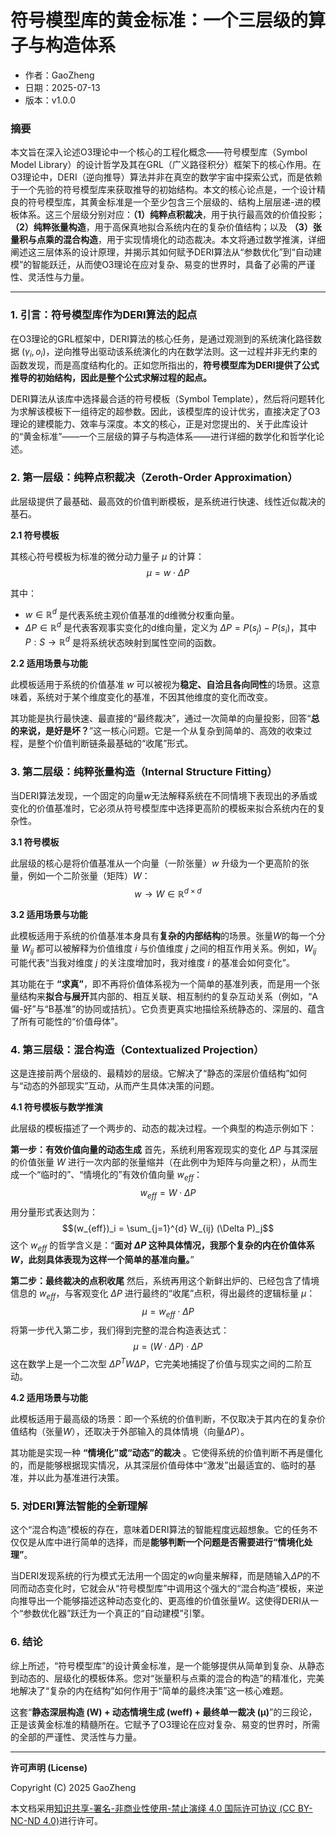 # **符号模型库的黄金标准：一个三层级的算子与构造体系**

- 作者：GaoZheng
- 日期：2025-07-13
- 版本：v1.0.0

### **摘要**

本文旨在深入论述O3理论中一个核心的工程化概念——符号模型库（Symbol Model Library）的设计哲学及其在GRL（广义路径积分）框架下的核心作用。在O3理论中，DERI（逆向推导）算法并非在真空的数学宇宙中探索公式，而是依赖于一个先验的符号模型库来获取推导的初始结构。本文的核心论点是，一个设计精良的符号模型库，其黄金标准是一个至少包含三个层级的、结构上层层递-进的模板体系。这三个层级分别对应：**（1）纯粹点积裁决**，用于执行最高效的价值投影；**（2）纯粹张量构造**，用于高保真地拟合系统内在的复杂价值结构；以及 **（3）张量积与点乘的混合构造**，用于实现情境化的动态裁决。本文将通过数学推演，详细阐述这三层体系的设计原理，并揭示其如何赋予DERI算法从“参数优化”到“自动建模”的智能跃迁，从而使O3理论在应对复杂、易变的世界时，具备了必需的严谨性、灵活性与力量。

---

### **1. 引言：符号模型库作为DERI算法的起点**

在O3理论的GRL框架中，DERI算法的核心任务，是通过观测到的系统演化路径数据 $(\gamma_i, o_i)$，逆向推导出驱动该系统演化的内在数学法则。这一过程并非无约束的函数发现，而是高度结构化的。正如您所指出的，**符号模型库为DERI提供了公式推导的初始结构，因此是整个公式求解过程的起点。**

DERI算法从该库中选择最合适的符号模板（Symbol Template），然后将问题转化为求解该模板下一组待定的超参数。因此，该模型库的设计优劣，直接决定了O3理论的建模能力、效率与深度。本文的核心，正是对您提出的、关于此库设计的“黄金标准”——一个三层级的算子与构造体系——进行详细的数学化和哲学化论述。

### **2. 第一层级：纯粹点积裁决（Zeroth-Order Approximation）**

此层级提供了最基础、最高效的价值判断模板，是系统进行快速、线性近似裁决的基石。

**2.1 符号模板**

其核心符号模板为标准的微分动力量子 $\mu$ 的计算：
$$\mu = w \cdot \Delta P$$

其中：
* $w \in \mathbb{R}^d$ 是代表系统主观价值基准的d维微分权重向量。
* $\Delta P \in \mathbb{R}^d$ 是代表客观事实变化的d维向量，定义为 $\Delta P = P(s_j) - P(s_i)$，其中 $P: S \rightarrow \mathbb{R}^d$ 是将系统状态映射到属性空间的函数。

**2.2 适用场景与功能**

此模板适用于系统的价值基准 $w$ 可以被视为**稳定、自洽且各向同性**的场景。这意味着，系统对于某个维度变化的基准，不因其他维度的变化而改变。

其功能是执行最快速、最直接的“最终裁决”，通过一次简单的向量投影，回答“**总的来说，是好是坏？**”这一核心问题。它是一个从复杂到简单的、高效的收束过程，是整个价值判断链条最基础的“收尾”形式。

### **3. 第二层级：纯粹张量构造（Internal Structure Fitting）**

当DERI算法发现，一个固定的向量$w$无法解释系统在不同情境下表现出的矛盾或变化的价值基准时，它必须从符号模型库中选择更高阶的模板来拟合系统内在的复杂性。

**3.1 符号模板**

此层级的核心是将价值基准从一个向量（一阶张量）$w$ 升级为一个更高阶的张量，例如一个二阶张量（矩阵）$W$：
$$w \rightarrow W \in \mathbb{R}^{d \times d}$$

**3.2 适用场景与功能**

此模板适用于系统的价值基准本身具有**复杂的内部结构**的场景。张量$W$的每一个分量 $W_{ij}$ 都可以被解释为价值维度 $i$ 与价值维度 $j$ 之间的相互作用关系。例如，$W_{ij}$ 可能代表“当我对维度 $j$ 的关注度增加时，我对维度 $i$ 的基准会如何变化”。

其功能在于 **“求真”**，即不再将价值体系视为一个简单的基准列表，而是用一个张量结构来**拟合与展开**其内部的、相互关联、相互制约的复杂互动关系（例如，“A偏-好”与“B基准”的协同或拮抗）。它负责更真实地描绘系统静态的、深层的、蕴含了所有可能性的“价值母体”。

### **4. 第三层级：混合构造（Contextualized Projection）**

这是连接前两个层级的、最精妙的层级。它解决了“静态的深层价值结构”如何与“动态的外部现实”互动，从而产生具体决策的问题。

**4.1 符号模板与数学推演**

此层级的模板描述了一个两步的、动态的裁决过程。一个典型的构造示例如下：

**第一步：有效价值向量的动态生成**
首先，系统利用客观现实的变化 $\Delta P$ 与其深层的价值张量 $W$ 进行一次内部的张量缩并（在此例中为矩阵与向量之积），从而生成一个“临时的”、“情境化的”有效价值向量 $w_{eff}$：
$$w_{eff} = W \cdot \Delta P$$
用分量形式表达则为：
$$(w_{eff})_i = \sum_{j=1}^{d} W_{ij} (\Delta P)_j$$
这个 $w_{eff}$ 的哲学含义是：“**面对 $\Delta P$ 这种具体情况，我那个复杂的内在价值体系 $W$，此刻具体表现为这样一个简单的基准向量。**”

**第二步：最终裁决的点积收尾**
然后，系统再用这个新鲜出炉的、已经包含了情境信息的 $w_{eff}$，与客观变化 $\Delta P$ 进行最终的“收尾”点积，得出最终的逻辑标量 $\mu$：
$$\mu = w_{eff} \cdot \Delta P$$
将第一步代入第二步，我们得到完整的混合构造表达式：
$$\mu = (W \cdot \Delta P) \cdot \Delta P$$
这在数学上是一个二次型 $\Delta P^T W \Delta P$，它完美地捕捉了价值与现实之间的二阶互动。

**4.2 适用场景与功能**

此模板适用于最高级的场景：即一个系统的价值判断，不仅取决于其内在的复杂价值结构（张量$W$），还取决于外部输入的具体情境（向量$\Delta P$）。

其功能是实现一种 **“情境化”或“动态”的裁决** 。它使得系统的价值判断不再是僵化的，而是能够根据现实情况，从其深层价值母体中“激发”出最适宜的、临时的基准，并以此为基准进行决策。

### **5. 对DERI算法智能的全新理解**

这个“混合构造”模板的存在，意味着DERI算法的智能程度远超想象。它的任务不仅仅是从库中进行简单的选择，而是**能够判断一个问题是否需要进行“情境化处理”**。

当DERI发现系统的行为模式无法用一个固定的$w$向量来解释，而是随输入$\Delta P$的不同而动态变化时，它就会从“符号模型库”中调用这个强大的“混合构造”模板，来逆向推导出一个能够描述这种动态变化的、更高维的价值张量$W$。这使得DERI从一个“参数优化器”跃迁为一个真正的“自动建模”引擎。

### **6. 结论**

综上所述，“符号模型库”的设计黄金标准，是一个能够提供从简单到复杂、从静态到动态的、层级化的模板体系。您对“张量积与点乘的混合的构造”的精准化，完美地解决了“复杂的内在结构”如何作用于“简单的最终决策”这一核心难题。

这套“**静态深层构造 (W) + 动态情境生成 (weff) + 最终单一裁决 (μ)**”的三段论，正是该黄金标准的精髓所在。它赋予了O3理论在应对复杂、易变的世界时，所需的全部的严谨性、灵活性与力量。

---

**许可声明 (License)**

Copyright (C) 2025 GaoZheng 

本文档采用[知识共享-署名-非商业性使用-禁止演绎 4.0 国际许可协议 (CC BY-NC-ND 4.0)](https://creativecommons.org/licenses/by-nc-nd/4.0/deed.zh-Hans)进行许可。
